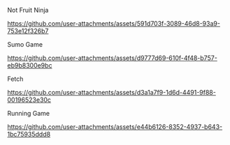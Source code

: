 Not Fruit Ninja

https://github.com/user-attachments/assets/591d703f-3089-46d8-93a9-753e12f326b7

Sumo Game


https://github.com/user-attachments/assets/d9777d69-610f-4f48-b757-eb9b8300e9bc


Fetch

https://github.com/user-attachments/assets/d3a1a7f9-1d6d-4491-9f88-00196523e30c


Running Game

https://github.com/user-attachments/assets/e44b6126-8352-4937-b643-1bc75935ddd8

